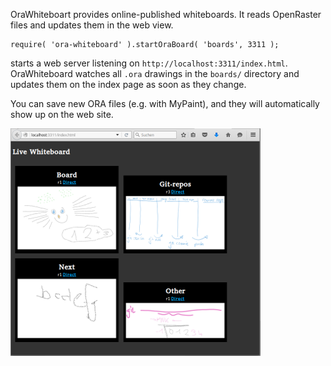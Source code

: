 OraWhiteboart provides online-published whiteboards. It reads OpenRaster files and updates them in the web view. 

    require( 'ora-whiteboard' ).startOraBoard( 'boards', 3311 );
    
starts a web server listening on `http://localhost:3311/index.html`. OraWhiteboard watches all `.ora` drawings 
in the `boards/` directory and updates them on the index page as soon as they change.
 
You can save new ORA files (e.g. with MyPaint), and they will automatically show up on the web site.

![Screenshot](resources/screenshot.png)

